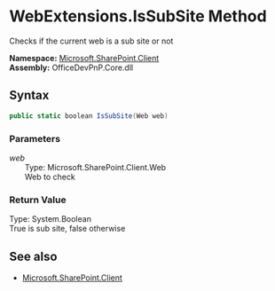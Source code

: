 # WebExtensions.IsSubSite Method  
Checks if the current web is a sub site or not  

**Namespace:** [Microsoft.SharePoint.Client](Microsoft.SharePoint.Client.md)  
**Assembly:** OfficeDevPnP.Core.dll  
## Syntax
```C#
public static boolean IsSubSite(Web web)
```
### Parameters
*web*  
&emsp;&emsp;Type: Microsoft.SharePoint.Client.Web  
&emsp;&emsp;Web to check  
  
### Return Value
Type: System.Boolean  
True is sub site, false otherwise

## See also
- [Microsoft.SharePoint.Client](Microsoft.SharePoint.Client.md)
